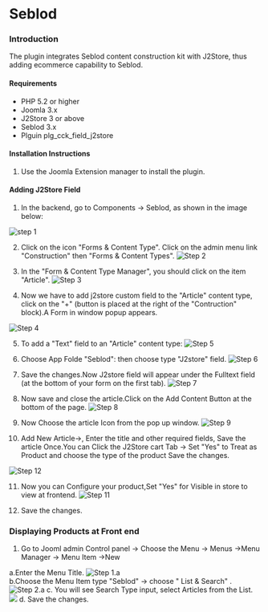 # Seblod

### Introduction

The plugin integrates Seblod content construction kit with J2Store, thus adding ecommerce capability to Seblod. 

#### Requirements
* PHP 5.2 or higher
* Joomla 3.x
* J2Store 3 or above
* Seblod 3.x
* Plguin plg_cck_field_j2store

#### Installation Instructions 
1. Use the Joomla Extension manager to install the plugin.

#### Adding J2Store Field 
1. In the backend, go to Components -> Seblod, as shown in the image below:

![step 1](step-1.png)

2. Click on the icon "Forms & Content Type". Click on the admin menu link "Construction" then "Forms & Content Types".
![Step 2](step-4.png)

3. In the "Form & Content Type Manager", you should click on the item "Article".
![Step 3](step-5.png)

4. Now we have to add j2store custom field to the "Article" content type, click on the "+" (button is placed at the right of the "Contruction"  block).A Form in window popup appears.

![Step 4](step-6.png)


5. To add a "Text" field to an "Article" content type:
![Step 5](step-7.png)


6. Choose App Folde "Seblod": then choose type "J2store" field.
![Step 6](step-8.png)

7. Save the changes.Now J2store field will appear under the Fulltext field (at the bottom of your form on the first tab).
![Step 7](step-9.png)

8. Now save and close the article.Click on the Add Content Button at the bottom of the page.
 ![Step 8](step-10.png)
9. Now Choose the article Icon from the  pop up window.
![Step 9](step-11.png)

10. Add New Article->, Enter the title and other required fields, Save the article Once.You can Click the J2Store cart Tab -> Set "Yes" to Treat as Product and choose the type of the product Save the changes.
 
![Step 12](step-add-product.png)

11. Now you can Configure your product,Set "Yes" for Visible in store to view at frontend.
![Step 11](step-12.png)

12. Save the changes.


### Displaying Products at Front end
1.  Go to Jooml admin Control panel -> Choose the Menu -> Menus ->Menu Manager -> Menu Item ->New 
    
   a.Enter the Menu Title.
![Step 1.a ](step-16-a.png)    
   b.Choose the Menu Item type "Seblod" -> choose " List & Search" .
![Step 2.a](step-16-b.png)
   c. You will see Search Type input, select Articles from the  List.
![](step-16-c.png)
  d. Save the changes.


 



 